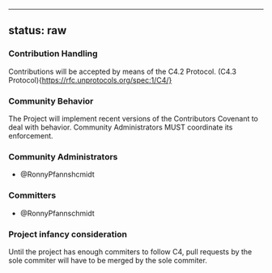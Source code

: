----
status: raw
----



### Contribution Handling

Contributions will be accepted by means of the
C4.2 Protocol. (C4.3 Protocol){https://rfc.unprotocols.org/spec:1/C4/}


### Community Behavior

The Project will implement recent versions of the Contributors Covenant to deal with behavior.
Community Administrators MUST coordinate its enforcement.


### Community Administrators

* @RonnyPfannshcmidt

### Committers

* @RonnyPfannschmidt

### Project infancy consideration

Until the project has enough commiters to follow C4, pull requests by the sole commiter will have to be merged by the sole commiter.
